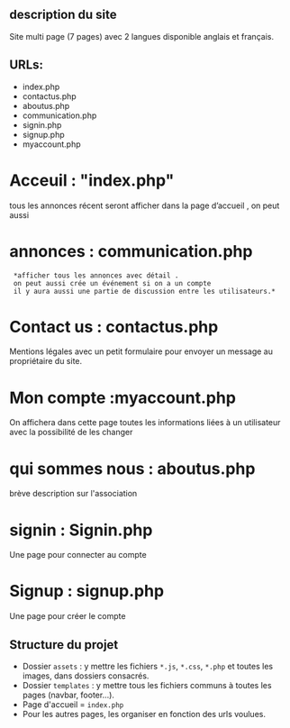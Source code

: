 ## description du site

Site multi page (7 pages) avec 2 langues disponible anglais et français.

## URLs:

* index.php         
* contactus.php      
* aboutus.php         
* communication.php   
* signin.php          
* signup.php          
* myaccount.php       

# Acceuil : "index.php"

tous les annonces récent seront afficher dans la page d’accueil , on peut aussi

# annonces : communication.php

     *afficher tous les annonces avec détail .
     on peut aussi crée un événement si on a un compte
     il y aura aussi une partie de discussion entre les utilisateurs.*
# Contact us : contactus.php

Mentions légales avec un petit formulaire pour envoyer un message au propriétaire du site.

# Mon compte :myaccount.php

On affichera dans cette page toutes les informations liées à un utilisateur avec la possibilité de les changer

# qui sommes nous : aboutus.php

brève description sur l'association

# signin  : Signin.php

Une page pour connecter au compte

# Signup  : signup.php

Une page pour créer le compte

## Structure du projet

* Dossier `assets` : y mettre les fichiers `*.js`, `*.css`, `*.php` et toutes les images, dans dossiers consacrés.
* Dossier `templates` : y mettre tous les fichiers communs à toutes les pages (navbar, footer...).
* Page d'accueil = `index.php`
* Pour les autres pages, les organiser en fonction des urls voulues.
